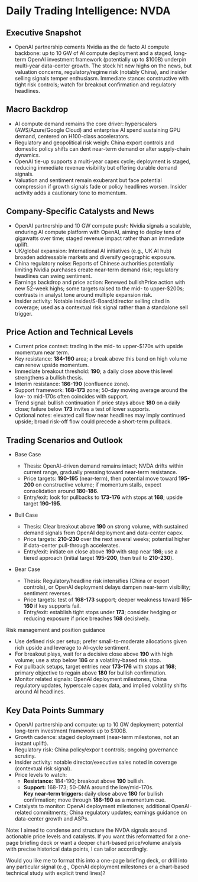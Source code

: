 # Daily Trading Intelligence: NVDA

## Executive Snapshot
- OpenAI partnership cements Nvidia as the de facto AI compute backbone: up to 10 GW of AI compute deployment and a staged, long-term OpenAI investment framework (potentially up to $100B) underpin multi-year data-center growth. The stock hit new highs on the news, but valuation concerns, regulatory/regime risk (notably China), and insider selling signals temper enthusiasm. Immediate stance: constructive with tight risk controls; watch for breakout confirmation and regulatory headlines.

## Macro Backdrop
- AI compute demand remains the core driver: hyperscalers (AWS/Azure/Google Cloud) and enterprise AI spend sustaining GPU demand, centered on H100-class accelerators.  
- Regulatory and geopolitical risk weigh: China export controls and domestic policy shifts can dent near-term demand or alter supply-chain dynamics.  
- OpenAI tie-up supports a multi-year capex cycle; deployment is staged, reducing immediate revenue visibility but offering durable demand signals.  
- Valuation and sentiment remain exuberant but face potential compression if growth signals fade or policy headlines worsen. Insider activity adds a cautionary tone to momentum.

## Company-Specific Catalysts and News
- OpenAI partnership and 10 GW compute push: Nvidia signals a scalable, enduring AI compute platform with OpenAI, aiming to deploy tens of gigawatts over time; staged revenue impact rather than an immediate uplift.  
- UK/global expansion: International AI initiatives (e.g., UK AI hub) broaden addressable markets and diversify geographic exposure.  
- China regulatory noise: Reports of Chinese authorities potentially limiting Nvidia purchases create near-term demand risk; regulatory headlines can swing sentiment.  
- Earnings backdrop and price action: Renewed bullishPrice action with new 52-week highs; some targets raised to the mid- to upper-$200s; contrasts in analyst tone around multiple expansion risk.  
- Insider activity: Notable insider/S-Board/director selling cited in coverage; used as a contextual risk signal rather than a standalone sell trigger.

## Price Action and Technical Levels
- Current price context: trading in the mid- to upper-$170s with upside momentum near term.  
- Key resistance: **184-190** area; a break above this band on high volume can renew upside momentum.  
- Immediate breakout threshold: **190**; a daily close above this level strengthens a bullish thesis.  
- Interim resistance: **186-190** (confluence zone).  
- Support framework: **168-173** zone; 50-day moving average around the low- to mid-170s often coincides with support.  
- Trend signal: bullish continuation if price stays above **180** on a daily close; failure below **173** invites a test of lower supports.  
- Optional notes: elevated call flow near headlines may imply continued upside; broad risk-off flow could precede a short-term pullback.

## Trading Scenarios and Outlook
- Base Case
  - Thesis: OpenAI-driven demand remains intact; NVDA drifts within current range, gradually pressing toward near-term resistance.  
  - Price targets: **190-195** (near-term), then potential move toward **195-200** on constructive volume; if momentum stalls, expect consolidation around **180-186**.  
  - Entry/exit: look for pullbacks to **173-176** with stops at **168**; upside target **190-195**.

- Bull Case
  - Thesis: Clear breakout above **190** on strong volume, with sustained demand signals from OpenAI deployment and data-center capex.  
  - Price targets: **210-230** over the next several weeks; potential higher if data-center pull-through accelerates.  
  - Entry/exit: initiate on close above **190** with stop near **186**; use a tiered approach (initial target **195-200**, then trail to **210-230**).

- Bear Case
  - Thesis: Regulatory/headline risk intensifies (China or export controls), or OpenAI deployment delays dampen near-term visibility; sentiment reverses.  
  - Price targets: test of **168-173** support; deeper weakness toward **165-160** if key supports fail.  
  - Entry/exit: establish tight stops under **173**; consider hedging or reducing exposure if price breaches **168** decisively.

Risk management and position guidance
- Use defined risk per setup; prefer small-to-moderate allocations given rich upside and leverage to AI-cycle sentiment.  
- For breakout plays, wait for a decisive close above **190** with high volume; use a stop below **186** or a volatility-based risk stop.  
- For pullback setups, target entries near **173-176** with stops at **168**; primary objective to regain above **180** for bullish confirmation.  
- Monitor related signals: OpenAI deployment milestones, China regulatory updates, hyperscale capex data, and implied volatility shifts around AI headlines.

## Key Data Points Summary
- OpenAI partnership and compute: up to 10 GW deployment; potential long-term investment framework up to $100B.  
- Growth cadence: staged deployment (near-term milestones, not an instant uplift).  
- Regulatory risk: China policy/expor t controls; ongoing governance scrutiny.  
- Insider activity: notable director/executive sales noted in coverage (contextual risk signal).  
- Price levels to watch:  
  - **Resistance:** 184-190; breakout above **190** bullish.  
  - **Support:** 168-173; 50-DMA around the low/mid-170s.  
  **Key near-term triggers:** daily close above **180** for bullish confirmation; move through **186-190** as a momentum cue.  
- Catalysts to monitor: OpenAI deployment milestones; additional OpenAI-related commitments; China regulatory updates; earnings guidance on data-center growth and ASPs.

Note: I aimed to condense and structure the NVDA signals around actionable price levels and catalysts. If you want this reformatted for a one-page briefing deck or want a deeper chart-based price/volume analysis with precise historical data points, I can tailor accordingly.

Would you like me to format this into a one-page briefing deck, or drill into any particular signal (e.g., OpenAI deployment milestones or a chart-based technical study with explicit trend lines)?